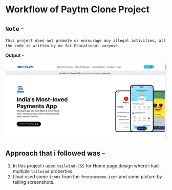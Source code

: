 # Workflow of Paytm Clone Project   

## `Note` -
    This project does not promote or encourage any illegal activities, all the code is written by me for Educational purpose.


**Output** - 

![webpage](./images/ScreenShot.jpg)

## Approach that i followed was - 
1. In this project i used `tailwind-CSS` for Home page design where i had multiple `tailwind` properties.
2. I had used some `icons` from the `fontawesome-icon` and some picture by taking screenshots.
